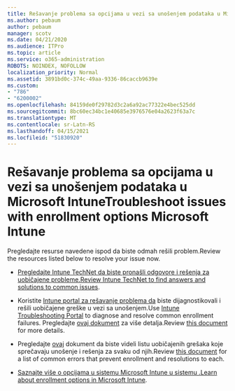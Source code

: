 ```yaml
---
title: Rešavanje problema sa opcijama u vezi sa unošenjem podataka u Microsoft Intune
ms.author: pebaum
author: pebaum
manager: scotv
ms.date: 04/21/2020
ms.audience: ITPro
ms.topic: article
ms.service: o365-administration
ROBOTS: NOINDEX, NOFOLLOW
localization_priority: Normal
ms.assetid: 3891bd0c-374c-49aa-9336-86caccb9639e
ms.custom:
- "786"
- "6200002"
ms.openlocfilehash: 84159de0f29782d3c2a6a92ac77322e4bec525dd
ms.sourcegitcommit: 8bc60ec34bc1e40685e3976576e04a2623f63a7c
ms.translationtype: MT
ms.contentlocale: sr-Latn-RS
ms.lasthandoff: 04/15/2021
ms.locfileid: "51830920"
---
```

# <a name="troubleshoot-issues-with-enrollment-options-microsoft-intune"></a><span data-ttu-id="bc15c-102">Rešavanje problema sa opcijama u vezi sa unošenjem podataka u Microsoft Intune</span><span class="sxs-lookup"><span data-stu-id="bc15c-102">Troubleshoot issues with enrollment options Microsoft Intune</span></span>

<span data-ttu-id="bc15c-103">Pregledajte resurse navedene ispod da biste odmah rešili problem.</span><span class="sxs-lookup"><span data-stu-id="bc15c-103">Review the resources listed below to resolve your issue now.</span></span>
  
- <span data-ttu-id="bc15c-104">[Pregledajte Intune TechNet da biste pronašli odgovore i rešenja za uobičajene probleme.](https://social.technet.microsoft.com/Forums/home?category=microsoftintune&amp;filter=alltypes&amp;sort=lastpostdesc)</span><span class="sxs-lookup"><span data-stu-id="bc15c-104">[Review Intune TechNet to find answers and solutions to common issues](https://social.technet.microsoft.com/Forums/home?category=microsoftintune&amp;filter=alltypes&amp;sort=lastpostdesc).</span></span>

- <span data-ttu-id="bc15c-105">Koristite [Intune portal za rešavanje problema da](https://aka.ms/intunetroubleshooting) biste dijagnostikovali i rešili uobičajene greške u vezi sa unošenjem.</span><span class="sxs-lookup"><span data-stu-id="bc15c-105">Use [Intune Troubleshooting Portal](https://aka.ms/intunetroubleshooting) to diagnose and resolve common enrollment failures.</span></span> <span data-ttu-id="bc15c-106">Pregledajte [ovaj dokument](https://docs.microsoft.com/intune/help-desk-operators) za više detalja.</span><span class="sxs-lookup"><span data-stu-id="bc15c-106">Review [this document](https://docs.microsoft.com/intune/help-desk-operators) for more details.</span></span>

- <span data-ttu-id="bc15c-107">Pregledajte [ovaj](https://docs.microsoft.com/troubleshoot/mem/intune/troubleshoot-device-enrollment-in-intune) dokument da biste videli listu uobičajenih grešaka koje sprečavaju unošenje i rešenja za svaku od njih.</span><span class="sxs-lookup"><span data-stu-id="bc15c-107">Review [this document](https://docs.microsoft.com/troubleshoot/mem/intune/troubleshoot-device-enrollment-in-intune) for a list of common errors that prevent enrollment and resolutions to each.</span></span>

- <span data-ttu-id="bc15c-108">[Saznajte više o opcijama u sistemu Microsoft Intune u sistemu .](https://docs.microsoft.com/intune/enrollment-options)</span><span class="sxs-lookup"><span data-stu-id="bc15c-108">[Learn about enrollment options in Microsoft Intune](https://docs.microsoft.com/intune/enrollment-options).</span></span>
